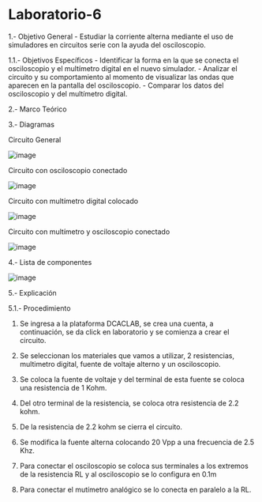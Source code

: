 # Laboratorio-6

  1.- Objetivo General
    - Estudiar la corriente alterna mediante el uso de simuladores en circuitos serie con la ayuda del osciloscopio.

  1.1.- Objetivos Específicos
    - Identificar la forma en la que se conecta el osciloscopio y el multímetro digital en el nuevo simulador.
    - Analizar el circuito y su comportamiento al momento de visualizar las ondas que aparecen en la pantalla del osciloscopio.
    - Comparar los datos del osciloscopio y del multímetro digital.

   2.- Marco Teórico

   
   3.- Diagramas
   
   Circuito General
   
   ![image](https://user-images.githubusercontent.com/76132461/109226239-6810f280-778c-11eb-8c07-62eda55cabe0.png)
   
   Circuito con osciloscopio conectado
   
   ![image](https://user-images.githubusercontent.com/76132461/109226338-968ecd80-778c-11eb-8c85-513488b469c2.png)

   Circuito con multímetro digital colocado

  ![image](https://user-images.githubusercontent.com/76132461/109226499-dbb2ff80-778c-11eb-8f9c-d6316ebc3348.png) 
  
   Circuito con multímetro y osciloscopio conectado
   
   ![image](https://user-images.githubusercontent.com/76132461/109226839-6267dc80-778d-11eb-89ef-0ff0c8d0785c.png)

  4.- Lista de componentes
  
  ![image](https://user-images.githubusercontent.com/76132461/109227814-ebcbde80-778e-11eb-9521-38540fd98e7e.png)

  5.- Explicación
    
  5.1.- Procedimiento

   1. Se ingresa a la plataforma DCACLAB, se crea una cuenta, a continuación, se da click en laboratorio y se comienza a crear el circuito.
    
   2. Se seleccionan los materiales que vamos a utilizar, 2 resistencias, multimetro digital, fuente de voltaje alterno y un osciloscopio.
     
   3. Se coloca la fuente de voltaje y del terminal de esta fuente se coloca una resistencia de 1 Kohm.
   
   4. Del otro terminal de la resistencia, se coloca otra resistencia de 2.2 kohm.
    
   5. De la resistencia de 2.2 kohm se cierra el circuito.

   6. Se modifica la fuente alterna colocando 20 Vpp a una frecuencia de 2.5 Khz.

   7. Para conectar el osciloscopio se coloca sus terminales a los extremos de la resistencia RL y al osciloscopio se lo configura en 0.1m
   
   8. Para conectar el mutímetro analógico se lo conecta en paralelo a la RL.
